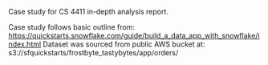 Case study for CS 4411 in-depth analysis report.

Case study follows basic outline from: https://quickstarts.snowflake.com/guide/build_a_data_app_with_snowflake/index.html
Dataset was sourced from public AWS bucket at: s3://sfquickstarts/frostbyte_tastybytes/app/orders/
